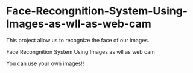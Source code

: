 # Face-Recongnition-System-Using-Images-as-wll-as-web-cam
This project allow us to recognize the face of our images.


Face Recongnition System Using Images as wll as web cam

You can use your own images!!
